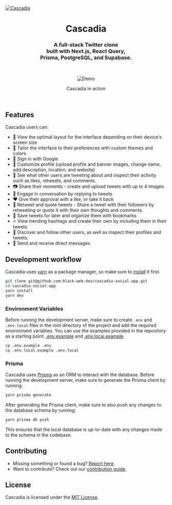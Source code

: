 <a href="https://twitter-v2-sand.vercel.app/" target="_blank" rel="noopener">
  <picture>
    <source media="(prefers-color-scheme: dark)" srcset="" />
    <img alt="Cascadia" src="" />
  </picture>
</a>

<div align="center">
  <h1>Cascadia</h1>
  <h3>A full-stack Twitter clone<br />built with Next.js, React Query,<br /> Prisma, PostgreSQL, and Supabase.</h3>
  
  <br />
  <figure>
    <img src="" alt="Demo" />
    <figcaption>
      <p align="center">
        Cascadia in action
      </p>
    </figcaption>
  </figure>
</div>

<br />

## Features

Cascadia users can:

- 📱 View the optimal layout for the interface depending on their device's screen size
- 🎨 Tailor the interface to their preferences with custom themes and colors
- 🔑 Sign in with Google
- 🎨 Customize profile (upload profile and banner images, change name, add description, location, and website)
- 👀 See what other users are tweeting about and inspect their activity such as likes, retweets, and comments.
- 📷 Share their moments - create and upload tweets with up to 4 images.
- 💬 Engage in conversation by replying to tweets
- ❤️ Give their approval with a like, or take it back
- 🔄 Retweet and quote tweets - Share a tweet with their followers by retweeting or quote it with their own thoughts and comments.
- 🔖 Save tweets for later and organize them with bookmarks
- 🔥 View trending hashtags and create their own by including them in their tweets
- 👥 Discover and follow other users, as well as inspect their profiles and tweets.
- 📩 Send and receive direct messages

## Development workflow

Cascadia uses [yarn](https://yarnpkg.com/) as a package manager, so make sure to [install](https://yarnpkg.com/getting-started/install) it first.

```bash
git clone git@github.com:black-web-dev/cascadia-social-app.git
cd cascadia-social-app
yarn install
yarn dev
```

### Environment Variables

Before running the development server, make sure to create `.env` and `.env.local` files in the root directory of the project and add the required environment variables. You can use the examples provided in the repository as a starting point: [.env.example](https://github.com/black-web-dev/cascadia-social-app/blob/main/.env.axample) and [.env.local.example](https://github.com/black-web-dev/cascadia-social-app/blob/main/.env.local.example).

```bash
cp .env.example .env
cp .env.local.example .env.local
```

### Prisma

Cascadia uses [Prisma](https://www.prisma.io/) as an ORM to interact with the database. Before running the development server, make sure to generate the Prisma client by running:

```bash
yarn prisma generate
```

After generating the Prisma client, make sure to also push any changes to the database schema by running:

```bash
yarn prisma db push
```

This ensures that the local database is up-to-date with any changes made to the schema in the codebase.

## Contributing

- Missing something or found a bug? [Report here](https://github.com/black-web-dev/cascadia-social-app/issues).
- Want to contribute? Check out our [contribution guide](https://github.com/black-web-dev/cascadia-social-app/blob/main/CONTRIBUTING.md).

## License

Cascadia is licensed under the [MIT License](https://github.com/black-web-dev/cascadia-social-app/blob/main/LICENSE.md).
